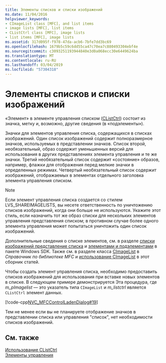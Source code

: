 ```yaml
---
title: Элементы списков и списки изображений
ms.date: 11/04/2016
helpviewer_keywords:
- CImageList class [MFC], and list items
- image lists [MFC], list items
- CListCtrl class [MFC], image lists
- list items [MFC], image lists
ms.assetid: 317d095f-f978-47da-acb6-7bfe7dd3bc69
ms.openlocfilehash: 1679b5c59c6dd55ca47c70ea7c880493304ebf4e
ms.sourcegitcommit: c3093251193944840e3d0a068ecc30e6449624ba
ms.translationtype: MT
ms.contentlocale: ru-RU
ms.lasthandoff: 03/04/2019
ms.locfileid: "57304318"
---
```

# <a name="list-items-and-image-lists"></a>Элементы списков и списки изображений

«Элемент» в элементе управления списком ([CListCtrl](../mfc/reference/clistctrl-class.md)) состоит из значка, метку и, возможно, другие сведения (в «подэлементы»).

Значки для элементов управления списка, содержащихся в списках изображений. Один список изображений содержит полноразмерное значков, используемых в представлении значков. Список второй, необязательный, образ содержит уменьшенных версий для использования в других представлениях элемента управления и те же значки. Третий необязательный список содержит «состояние» образов, например, флажки для отображения перед мелкие значки в определенных режимах. Четвертый необязательный список содержит изображений, отображаемых в элементах отдельного заголовка элемента управления списком.

> [!NOTE]
>  Если элемент управления списка создается со стилем LVS_SHAREIMAGELISTS, вы несете ответственность по уничтожению списков изображений, когда они больше не используются. Укажите этот стиль, если назначить тот же образ списки для нескольких элементов управления представления списком; в противном случае более одного элемента управления может попытаться уничтожить один список изображений.

Дополнительные сведения о списке элементов, см. в разделе [списки изображений представление списка](/windows/desktop/Controls/using-list-view-controls) и [элементами и подэлементами](/windows/desktop/Controls/using-list-view-controls) в пакете Windows SDK. Также см. в разделе класса [CImageList](../mfc/reference/cimagelist-class.md) в *Справочник по библиотеке MFC* и [использование CImageList](../mfc/using-cimagelist.md) в этот сборник статей.

Чтобы создать элемент управления списка, необходимо предоставить списков изображений для использования при вставке новых элементов в списке. В следующем примере демонстрируется Эта процедура, где *m_pImagelist* — это указатель типа `CImageList` и *m_listctrl* является `CListCtrl` элемент данных.

[!code-cpp[NVC_MFCControlLadenDialog#19](../mfc/codesnippet/cpp/list-items-and-image-lists_1.cpp)]

Тем не менее если вы не планируете отображение значков в представлении списка или управления "список", нет необходимости списков изображений.

## <a name="see-also"></a>См. также

[Использование CListCtrl](../mfc/using-clistctrl.md)<br/>
[Элементы управления](../mfc/controls-mfc.md)
